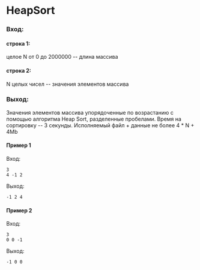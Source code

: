 # HeapSort

### Вход:

#### строка 1:

целое N от 0 до 2000000 -- длина массива

#### строка 2:

N целых чисел -- значения элементов массива

### Выход:

Значения элементов массива упорядоченные по возрастанию с помощью алгоритма Heap Sort, разделенные пробелами.
Время на сортировку -- 3 секунды.
Исполняемый файл + данные не более 4 \* N + 4Mb

#### Пример 1

Вход:

```
3
4 -1 2
```

Выход:

```
-1 2 4
```

#### Пример 2

Вход:

```
3
0 0 -1
```

Выход:

```
-1 0 0
```
